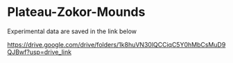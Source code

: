 # Plateau-Zokor-Mounds
Experimental data are saved in the link below

https://drive.google.com/drive/folders/1k8huVN30lQCCiqC5Y0hMbCsMuD9QJBwf?usp=drive_link
